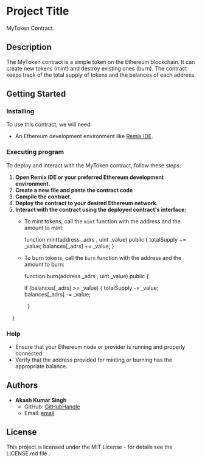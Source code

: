 # Project Title

MyToken Contract.

## Description

The MyToken contract is a simple token on the Ethereum blockchain. It can create new tokens (mint) and destroy existing ones (burn). The contract keeps track of the total supply of tokens and the balances of each address.

## Getting Started

### Installing

To use this contract, we will need:
- An Ethereum development environment like [Remix IDE](https://remix.ethereum.org/).

### Executing program

To deploy and interact with the MyToken contract, follow these steps:

1. **Open Remix IDE or your preferred Ethereum development environment.**
2. **Create a new file and paste the contract code**
3. **Compile the contract.**
4. **Deploy the contract to your desired Ethereum network.**
5. **Interact with the contract using the deployed contract's interface:**
    - To mint tokens, call the `mint` function with the address and the amount to mint:
      
      function mint(address _adrs , uint _value) public {
        totalSupply += _value;
        balances[_adrs] += _value;
    }

      
    - To burn tokens, call the `burn` function with the address and the amount to burn:
      
       function burn(address _adrs , uint _value) public {

        if (balances[_adrs] >= _value) {
            totalSupply -= _value;
            balances[_adrs] -= _value;

        }

    }

  
### Help

- Ensure that your Ethereum node or provider is running and properly connected.
- Verify that the address provided for minting or burning has the appropriate balance.


## Authors

- **Akash Kumar Singh**
  - GitHub: [GitHubHandle](https://github.com/Akash-Kumar-Singh786/ETH-PROOF-Beginner-EVM-Course-final-assessment/tree/main)
  - Email: [email](akashkumarsingh203@gmail.com)

## License

This project is licensed under the MIT License - for details see the LICENSE.md file .

